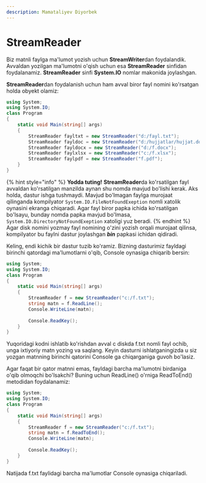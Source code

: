 ```yaml
---
description: Mamataliyev Diyorbek
---
```

# StreamReader

Biz matnli faylga ma'lumot yozish uchun **StreamWriter**dan foydalandik. Avvaldan yozilgan ma'lumotni o'qish uchun esa **StreamReader** sinfidan foydalanamiz. **StreamReader** sinfi **System.IO** nomlar makonida joylashgan. 

**StreamReader**dan foydalanish uchun ham avval biror fayl nomini ko'rsatgan holda obyekt olamiz:
```csharp
using System;
using System.IO;
class Program
{
    static void Main(string[] args)
    {
        StreamReader fayltxt = new StreamReader("d:/fayl.txt");
        StreamReader fayldoc = new StreamReader("d:/hujjatlar/hujjat.doc");
        StreamReader fayldocx = new StreamReader("d:/f.docx");
        StreamReader faylxlsx = new StreamReader("c:/f.xlsx");
        StreamReader faylpdf = new StreamReader("f.pdf");
    }
}
```
{% hint style="info" %}
**Yodda tuting!** **StreamReader**da ko'rsatilgan fayl avvaldan ko'rsatilgan manzilda aynan shu nomda mavjud bo'lishi kerak. Aks holda, dastur ishga tushmaydi. Mavjud bo'lmagan faylga murojaat qilinganda kompilyator `System.IO.FileNotFoundExeption` nomli xatolik oynasini ekranga chiqaradi.
Agar fayl biror papka ichida ko'rsatilgan bo'lsayu, bunday nomda papka mavjud bo'lmasa, `System.IO.DirectoryNotFoundExeption` xatoligi yuz beradi.
{% endhint %}
Agar disk nomini yozmay fayl nomining o'zini yozish orqali murojaat qilinsa, kompilyator bu faylni dastur joylashgan ***bin*** papkasi ichidan qidiradi.

Keling, endi kichik bir dastur tuzib ko'ramiz. Bizning dasturimiz fayldagi birinchi qatordagi ma'lumotlarni o'qib, Console oynasiga chiqarib bersin:
```csharp
using System;
using System.IO;
class Program
{
    static void Main(string[] args)
    {
        StreamReader f = new StreamReader("c:/f.txt");
        string matn = f.ReadLine();
        Console.WriteLine(matn);
        
        Console.ReadKey();
    }
}
```
Yuqoridagi kodni ishlatib ko'rishdan avval c diskda f.txt nomli fayl ochib, unga ixtiyoriy matn yozing va saqlang. Keyin dasturni ishlatganingizda u siz yozgan matnning birinchi qatorini Console ga chiqarganiga guvoh bo'lasiz.

Agar faqat bir qator matnni emas, fayldagi barcha ma'lumotni birdaniga o'qib olmoqchi bo'lsakchi? Buning uchun ReadLine() o'rniga ReadToEnd() metodidan foydalanamiz:
```csharp
using System;
using System.IO;
class Program
{
    static void Main(string[] args)
    {
        StreamReader f = new StreamReader("c:/f.txt");
        string matn = f.ReadToEnd();
        Console.WriteLine(matn);
        
        Console.ReadKey();
    }
}
```
Natijada f.txt faylidagi barcha ma'lumotlar Console oynasiga chiqariladi.
